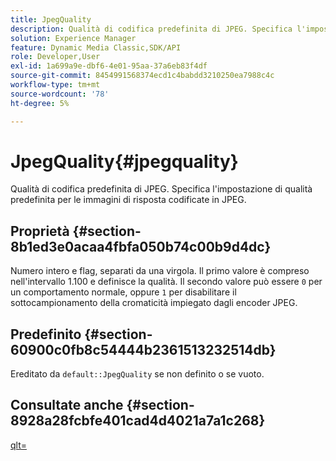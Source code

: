 ```yaml
---
title: JpegQuality
description: Qualità di codifica predefinita di JPEG. Specifica l'impostazione di qualità predefinita per le immagini di risposta codificate in JPEG.
solution: Experience Manager
feature: Dynamic Media Classic,SDK/API
role: Developer,User
exl-id: 1a699a9e-dbf6-4e01-95aa-37a6eb83f4df
source-git-commit: 8454991568374ecd1c4babdd3210250ea7988c4c
workflow-type: tm+mt
source-wordcount: '78'
ht-degree: 5%

---
```


# JpegQuality{#jpegquality}

Qualità di codifica predefinita di JPEG. Specifica l&#39;impostazione di qualità predefinita per le immagini di risposta codificate in JPEG.

## Proprietà {#section-8b1ed3e0acaa4fbfa050b74c00b9d4dc}

Numero intero e flag, separati da una virgola. Il primo valore è compreso nell&#39;intervallo 1.100 e definisce la qualità. Il secondo valore può essere `0` per un comportamento normale, oppure `1` per disabilitare il sottocampionamento della cromaticità impiegato dagli encoder JPEG.

## Predefinito {#section-60900c0fb8c54444b2361513232514db}

Ereditato da `default::JpegQuality` se non definito o se vuoto.

## Consultate anche {#section-8928a28fcbfe401cad4d4021a7a1c268}

[qlt=](../../../../../ir-api/http-protocol/image-rendering-api-ref/c-ir-http-protocol-ref/c-ir-http-protocol-command-reference/r-ir-qlt.md#reference-27b91c226eb241d0a14a29af3b3afdbd)
